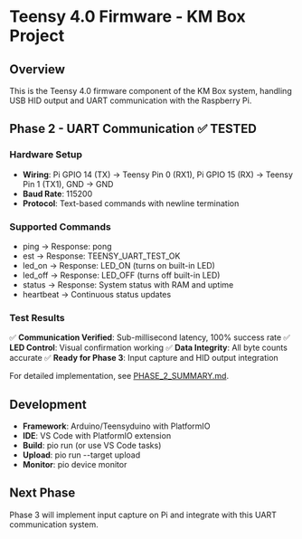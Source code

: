 # Teensy 4.0 Firmware - KM Box Project

## Overview
This is the Teensy 4.0 firmware component of the KM Box system, handling USB HID output and UART communication with the Raspberry Pi.

## Phase 2 - UART Communication ✅ TESTED

### Hardware Setup
- **Wiring**: Pi GPIO 14 (TX) → Teensy Pin 0 (RX1), Pi GPIO 15 (RX) → Teensy Pin 1 (TX1), GND → GND
- **Baud Rate**: 115200
- **Protocol**: Text-based commands with newline termination

### Supported Commands
- ping → Response: pong
- 	est → Response: TEENSY_UART_TEST_OK
- led_on → Response: LED_ON (turns on built-in LED)
- led_off → Response: LED_OFF (turns off built-in LED)  
- status → Response: System status with RAM and uptime
- heartbeat → Continuous status updates

### Test Results
✅ **Communication Verified**: Sub-millisecond latency, 100% success rate
✅ **LED Control**: Visual confirmation working
✅ **Data Integrity**: All byte counts accurate
✅ **Ready for Phase 3**: Input capture and HID output integration

For detailed implementation, see [PHASE_2_SUMMARY.md](PHASE_2_SUMMARY.md).

## Development
- **Framework**: Arduino/Teensyduino with PlatformIO
- **IDE**: VS Code with PlatformIO extension
- **Build**: pio run (or use VS Code tasks)
- **Upload**: pio run --target upload
- **Monitor**: pio device monitor

## Next Phase
Phase 3 will implement input capture on Pi and integrate with this UART communication system.
